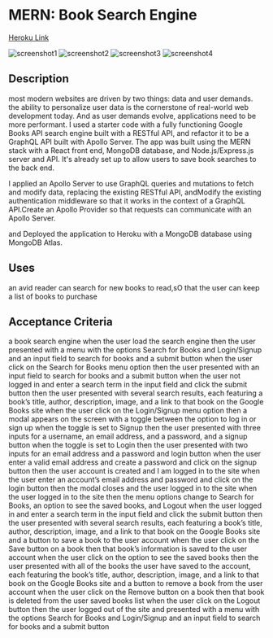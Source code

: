 # MERN: Book Search Engine

[Heroku Link]()

![screenshot1]()
![screenshot2]()
![screenshot3]()
![screenshot4]()

## Description

most modern websites are driven by two things: data and user demands. the ability to personalize user data is the cornerstone
of real-world web development today. And as user demands evolve, applications need to be more performant.
I used a starter code with a fully functioning Google Books API search engine built with a RESTful API, and refactor it to be
a GraphQL API built with Apollo Server. The app was built using the MERN stack with a React front end, MongoDB database, and
Node.js/Express.js server and API. It's already set up to allow users to save book searches to the back end.

I applied an Apollo Server to use GraphQL queries and mutations to fetch and modify data, replacing the existing RESTful API,
andModify the existing authentication middleware so that it works in the context of a GraphQL API.Create an Apollo Provider so
that requests can communicate with an Apollo Server.

and Deployed the application to Heroku with a MongoDB database using MongoDB Atlas.

## Uses

an avid reader can search for new books to read,sO that the user can keep a list of books to purchase

## Acceptance Criteria

a book search engine
when the user load the search engine
then the user presented with a menu with the options Search for Books and Login/Signup and an input field to search for books
and a submit button
when the user click on the Search for Books menu option
then the user presented with an input field to search for books and a submit button
when the user not logged in and enter a search term in the input field and click the submit button
then the user presented with several search results, each featuring a book’s title, author, description, image, and a link to
that book on the Google Books site
when the user click on the Login/Signup menu option
then a modal appears on the screen with a toggle between the option to log in or sign up
when the toggle is set to Signup
then the user presented with three inputs for a username, an email address, and a password, and a signup button
when the toggle is set to Login
then the user presented with two inputs for an email address and a password and login button
when the user enter a valid email address and create a password and click on the signup button
then the user account is created and I am logged in to the site
when the user enter an account’s email address and password and click on the login button
then the modal closes and the user logged in to the site
when the user logged in to the site
then the menu options change to Search for Books, an option to see the saved books, and Logout
when the user logged in and enter a search term in the input field and click the submit button
then the user presented with several search results, each featuring a book’s title, author, description, image, and a link
to that book on the Google Books site and a button to save a book to the user account
when the user click on the Save button on a book
then that book’s information is saved to the user account
when the user click on the option to see the saved books
then the user presented with all of the books the user have saved to the account, each featuring the book’s title, author,
description, image, and a link to that book on the Google Books site and a button to remove a book from the user account
when the user click on the Remove button on a book
then that book is deleted from the user saved books list
when the user click on the Logout button
then the user logged out of the site and presented with a menu with the options Search for Books and Login/Signup and an input
field to search for books and a submit button

